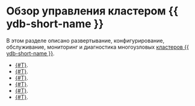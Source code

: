 # Обзор управления кластером {{ ydb-short-name }}

В этом разделе описано развертывание, конфигурирование, обслуживание, мониторинг и диагностика многоузловых [кластеров {{ ydb-short-name }}](../concepts/cluster/index.md).

* [{#T}](../deploy/index.md).
* [{#T}](../maintenance/embedded_monitoring/index.md).
* [{#T}](../maintenance/manual/index.md).
* [{#T}](../troubleshooting/system_views_cluster.md).
* [{#T}](../administration/monitoring.md).
* [{#T}](../administration/upgrade.md).
<!-- * [{#T}](../administration/rolling-restart.md). -->
